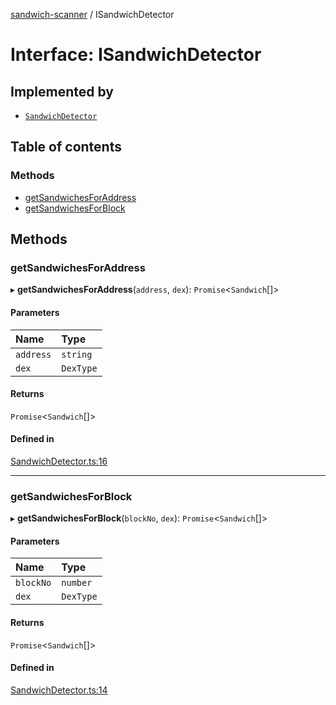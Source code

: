 [sandwich-scanner](../README.md) / ISandwichDetector

# Interface: ISandwichDetector

## Implemented by

- [`SandwichDetector`](../classes/SandwichDetector.md)

## Table of contents

### Methods

- [getSandwichesForAddress](ISandwichDetector.md#getsandwichesforaddress)
- [getSandwichesForBlock](ISandwichDetector.md#getsandwichesforblock)

## Methods

### getSandwichesForAddress

▸ **getSandwichesForAddress**(`address`, `dex`): `Promise`<`Sandwich`[]\>

#### Parameters

| Name | Type |
| :------ | :------ |
| `address` | `string` |
| `dex` | `DexType` |

#### Returns

`Promise`<`Sandwich`[]\>

#### Defined in

[SandwichDetector.ts:16](https://github.com/0xnogo/sandwich/blob/288b6da/src/SandwichDetector.ts#L16)

___

### getSandwichesForBlock

▸ **getSandwichesForBlock**(`blockNo`, `dex`): `Promise`<`Sandwich`[]\>

#### Parameters

| Name | Type |
| :------ | :------ |
| `blockNo` | `number` |
| `dex` | `DexType` |

#### Returns

`Promise`<`Sandwich`[]\>

#### Defined in

[SandwichDetector.ts:14](https://github.com/0xnogo/sandwich/blob/288b6da/src/SandwichDetector.ts#L14)

